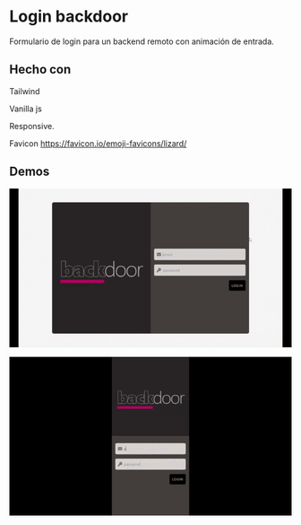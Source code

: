 # Login backdoor

Formulario de login para un  backend remoto con animación de entrada.

## Hecho con

Tailwind

Vanilla js

Responsive.

Favicon https://favicon.io/emoji-favicons/lizard/

## Demos


![Desktop](./video-01.gif)

![Mobile](./video-02.gif)
